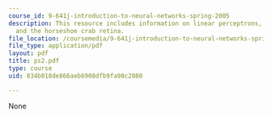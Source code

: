 ```yaml
---
course_id: 9-641j-introduction-to-neural-networks-spring-2005
description: This resource includes information on linear perceptrons, lateral inhibition
  and the horseshoe crab retina.
file_location: /coursemedia/9-641j-introduction-to-neural-networks-spring-2005/834b018de866aeb6908dfb9fa98c2080_ps2.pdf
file_type: application/pdf
layout: pdf
title: ps2.pdf
type: course
uid: 834b018de866aeb6908dfb9fa98c2080

---
```

None